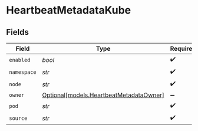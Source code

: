 # HeartbeatMetadataKube


## Fields

| Field                                                                          | Type                                                                           | Required                                                                       | Description                                                                    |
| ------------------------------------------------------------------------------ | ------------------------------------------------------------------------------ | ------------------------------------------------------------------------------ | ------------------------------------------------------------------------------ |
| `enabled`                                                                      | *bool*                                                                         | :heavy_check_mark:                                                             | N/A                                                                            |
| `namespace`                                                                    | *str*                                                                          | :heavy_check_mark:                                                             | N/A                                                                            |
| `node`                                                                         | *str*                                                                          | :heavy_check_mark:                                                             | N/A                                                                            |
| `owner`                                                                        | [Optional[models.HeartbeatMetadataOwner]](../models/heartbeatmetadataowner.md) | :heavy_minus_sign:                                                             | N/A                                                                            |
| `pod`                                                                          | *str*                                                                          | :heavy_check_mark:                                                             | N/A                                                                            |
| `source`                                                                       | *str*                                                                          | :heavy_check_mark:                                                             | N/A                                                                            |